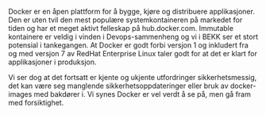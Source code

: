 Docker er en åpen plattform for å bygge, kjøre og distribuere applikasjoner. Den er uten tvil den mest populære systemkontaineren på markedet for tiden og har et meget aktivt felleskap på hub.docker.com. Immutable kontainere er veldig i vinden i Devops-sammenheng og vi i BEKK ser et stort potensial i tankegangen. At Docker er godt forbi versjon 1 og inkludert fra og med versjon 7 av RedHat Enterprise Linux taler godt for at det er klart for applikasjoner i produksjon.

Vi ser dog at det fortsatt er kjente og ukjente utfordringer sikkerhetsmessig, det kan være seg manglende sikkerhetsoppdateringer eller bruk av docker-images med bakdører i. Vi synes Docker er vel verdt å se på, men gå fram med forsiktighet.